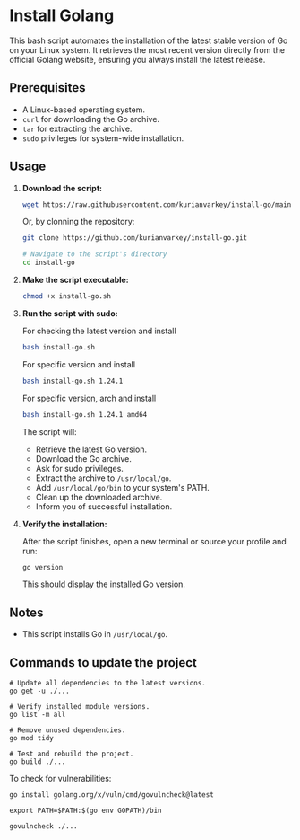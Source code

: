 # Install Golang

This bash script automates the installation of the latest stable version of Go on your Linux system. It retrieves the most recent version directly from the official Golang website, ensuring you always install the latest release.

## Prerequisites

* A Linux-based operating system.
* `curl` for downloading the Go archive.
* `tar` for extracting the archive.
* `sudo` privileges for system-wide installation.

## Usage

1.  **Download the script:**

    ```bash
    wget https://raw.githubusercontent.com/kurianvarkey/install-go/main/install-go.sh
    ```

    Or, by clonning the repository:

    ```bash
    git clone https://github.com/kurianvarkey/install-go.git

    ```

    ```bash  
    # Navigate to the script's directory 
    cd install-go
    ```

2.  **Make the script executable:**

    ```bash
    chmod +x install-go.sh
    ```

3.  **Run the script with sudo:**

    For checking the latest version and install
    ```bash
    bash install-go.sh
    ```

    For specific version and install
     ```bash
    bash install-go.sh 1.24.1
    ```

     For specific version, arch and install
     ```bash
    bash install-go.sh 1.24.1 amd64
    ```

    The script will:

    * Retrieve the latest Go version.
    * Download the Go archive.
    * Ask for sudo privileges.
    * Extract the archive to `/usr/local/go`.
    * Add `/usr/local/go/bin` to your system's PATH.
    * Clean up the downloaded archive.
    * Inform you of successful installation.

4.  **Verify the installation:**

    After the script finishes, open a new terminal or source your profile and run:

    ```bash
    go version
    ```

    This should display the installed Go version.

## Notes

* This script installs Go in `/usr/local/go`.


## Commands to update the project
```
# Update all dependencies to the latest versions.
go get -u ./...

# Verify installed module versions.
go list -m all

# Remove unused dependencies.
go mod tidy

# Test and rebuild the project.
go build ./...	
```

To check for vulnerabilities:
```
go install golang.org/x/vuln/cmd/govulncheck@latest
```

```
export PATH=$PATH:$(go env GOPATH)/bin
```

```
govulncheck ./...
```